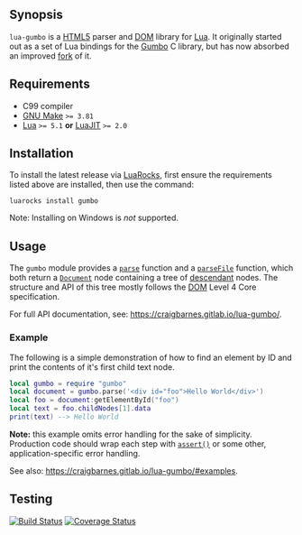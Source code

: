 Synopsis
--------

`lua-gumbo` is a [HTML5] parser and [DOM] library for [Lua]. It
originally started out as a set of Lua bindings for the [Gumbo] C
library, but has now absorbed an improved [fork] of it.

Requirements
------------

* C99 compiler
* [GNU Make] `>= 3.81`
* [Lua] `>= 5.1` **or** [LuaJIT] `>= 2.0`

Installation
------------

To install the latest release via [LuaRocks], first ensure the
requirements listed above are installed, then use the command:

    luarocks install gumbo

Note: Installing on Windows is *not* supported.

Usage
-----

The `gumbo` module provides a [`parse`] function and a [`parseFile`]
function, which both return a [`Document`] node containing a tree of
[descendant] nodes. The structure and API of this tree mostly follows
the [DOM] Level 4 Core specification.

For full API documentation, see: <https://craigbarnes.gitlab.io/lua-gumbo/>.

### Example

The following is a simple demonstration of how to find an element by ID
and print the contents of it's first child text node.

```lua
local gumbo = require "gumbo"
local document = gumbo.parse('<div id="foo">Hello World</div>')
local foo = document:getElementById("foo")
local text = foo.childNodes[1].data
print(text) --> Hello World
```

**Note:** this example omits error handling for the sake of simplicity.
Production code should wrap each step with [`assert()`] or some other,
application-specific error handling.

See also: <https://craigbarnes.gitlab.io/lua-gumbo/#examples>.

Testing
-------

[![Build Status](https://gitlab.com/craigbarnes/lua-gumbo/badges/master/build.svg)](https://gitlab.com/craigbarnes/lua-gumbo/pipelines)
[![Coverage Status](https://gitlab.com/craigbarnes/lua-gumbo/badges/master/coverage.svg)](https://gitlab.com/craigbarnes/lua-gumbo/-/jobs)


[Lua]: https://www.lua.org/
[LuaJIT]: http://luajit.org/
[C API]: https://www.lua.org/manual/5.2/manual.html#4
[HTML5]: https://html.spec.whatwg.org/multipage/introduction.html#is-this-html5?
[DOM]: https://dom.spec.whatwg.org/
[descendant]: https://dom.spec.whatwg.org/#concept-tree-descendant
[`parse`]: https://craigbarnes.gitlab.io/lua-gumbo/#parse
[`parseFile`]: https://craigbarnes.gitlab.io/lua-gumbo/#parsefile
[`Document`]: https://craigbarnes.gitlab.io/lua-gumbo/#document
[Gumbo]: https://github.com/google/gumbo-parser
[fork]: https://github.com/craigbarnes/lua-gumbo/tree/master/lib
[GNU Make]: https://www.gnu.org/software/make/
[LuaRocks]: https://luarocks.org/modules/craigb/gumbo
[pkg-config]: https://en.wikipedia.org/wiki/Pkg-config
[tree-construction tests]: https://github.com/html5lib/html5lib-tests/tree/master/tree-construction
[MDN DOM reference]: https://developer.mozilla.org/en-US/docs/Web/API/Document_Object_Model#DOM_interfaces
[luacov]: https://keplerproject.github.io/luacov/
[`assert()`]: https://www.lua.org/manual/5.3/manual.html#pdf-assert
